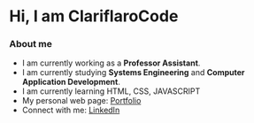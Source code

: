 # Hi, I am ClariflaroCode 

### About me 
* I am currently working as a **Professor Assistant**.
* I am currently studying **Systems Engineering** and **Computer Application Development**.
* I am currently learning HTML, CSS, JAVASCRIPT
* My personal web page:  [Portfolio](https://clariflarocode.github.io/)
* Connect with me: [LinkedIn](https://www.linkedin.com/in/julieta-watts)


<!--
**ClariflaroCode/ClariflaroCode** is a ✨ _special_ ✨ repository because its `README.md` (this file) appears on your GitHub profile.
-->
